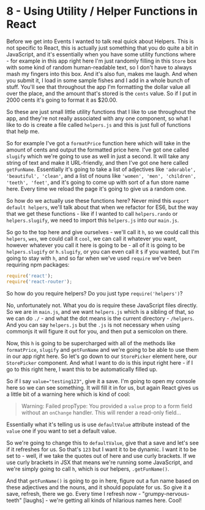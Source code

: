 # 8 - Using Utility / Helper Functions in React

Before we get into Events I wanted to talk real quick about Helpers. This is not specific to React, this is actually just something that you do quite a bit in JavaScript, and it's essentially when you have some utility functions where - for example in this app right here I'm just randomly filling in this `Store` box with some kind of random human-readable text, so I don't have to always mash my fingers into this box.  And it's also fun, makes me laugh.  And when you submit it, I load in some sample fishes and I add in a whole bunch of stuff.  You'll see that throughout the app I'm formatting the dollar value all over the place, and the amount that's stored is the `cents` value.  So if I put in 2000 cents it's going to format it as $20.00.

So these are just small little utility functions that I like to use throughout the app, and they're not really associated with any one component, so what I like to do is create a file called `helpers.js` and this is just full of functions that help me.

So for example I've got a `formatPrice` function here which will take in the amount of cents and output the formatted price here.  I've got one called `slugify` which we're going to use as well in just a second.  It will take any string of text and make it URL-friendly, and then I've got one here called `getFunName`.  Essentially it's going to take a list of adjectives like `'adorable', 'beautiful', 'clean'`, and a list of nouns like `'women', 'men', 'children', 'teeth', 'feet'`, and it's going to come up with sort of a fun store name here.  Every time we reload the page it's going to give us a random one.

So how do we actually use these functions here?  Never mind this `export default helpers`, we'll talk about that when we refactor for ES6, but the way that we get these functions - like if I wanted to call `helpers.rando` or `helpers.slugify`, we need to import this `helpers.js` into our `main.js`. 

So go to the top here and give ourselves - we'll call it `h`, so we could call this `helpers`, `wes`, we could call it `cool`, we can call it whatever you want, however whatever you call it here is going to be - all of it is going to be `helpers.slugify` or `h.slugify`, or you can even call it `$` if you wanted, but I'm going to stay with `h`, and so far when we've used `require` we've been requiring npm packages:

```javascript
require('react');
require('react-router');
```

So how do you require helpers?  Do you just type `require('helpers')`?

No, unfortunately not.  What you do is require these JavaScript files directly.  So we are in `main.js`, and we want `helpers.js` which is a sibling of that, so we can do `./` - and what the dot means is the current directory - `/helpers`.  And you can say `helpers.js` but the `.js` is not necessary when using commonjs it will figure it out for you, and then put a semicolon on there.

Now, this `h` is going to be supercharged with all of the methods like `formatPrice`, `slugify` and `getFunName` and we're going to be able to use them in our app right here.  So let's go down to our `StorePicker` element here, our `StorePicker` component.  And what I want to do is this input right here - if I go to this right here, I want this to be automatically filled up. 

So if I say `value="testing123"`, give it a save.  I'm going to open my console here so we can see something.  It will fill it in for us, but again React gives us a little bit of a warning here which is kind of cool:

> Warning: Failed propType: You provided a `value` prop to a form field without an `onChange` handler.  This will render a read-only field...

Essentially what it's telling us is use `defaultValue` attribute instead of the `value` one if you want to set a default value.

So we're going to change this to `defaultValue`, give that a save and let's see if it refreshes for us.  So that's `123` but I want it to be dynamic.  I want it to be set to - well, if we take the quotes out of here and use curly brackets.  If we use curly brackets in JSX that means we're running some JavaScript, and we're simply going to call `h`, which is our helpers, `.getFunName()`.  

And that `getFunName()` is going to go in here, figure out a fun name based on these adjectives and the nouns, and it should populate for us.  So give it a save, refresh, there we go.  Every time I refresh now - "grumpy-nervous-teeth" [laughs] - we're getting all kinds of hilarious names here.  Cool!